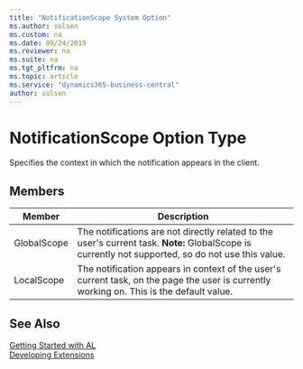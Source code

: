 ```yaml
---
title: "NotificationScope System Option"
ms.author: solsen
ms.custom: na
ms.date: 09/24/2019
ms.reviewer: na
ms.suite: na
ms.tgt_pltfrm: na
ms.topic: article
ms.service: "dynamics365-business-central"
author: solsen
---
```

[//]: # (START>DO_NOT_EDIT)
[//]: # (IMPORTANT:Do not edit any of the content between here and the END>DO_NOT_EDIT.)
[//]: # (Any modifications should be made in the .xml files in the ModernDev repo.)
# NotificationScope Option Type
Specifies the context in which the notification appears in the client.

## Members
|  Member  |  Description  |
|----------------|---------------|
|GlobalScope|The notifications are not directly related to the user's current task. **Note:** GlobalScope is currently not supported, so do not use this value.|
|LocalScope|The notification appears in context of the user's current task, on the page the user is currently working on. This is the default value.|

[//]: # (IMPORTANT: END>DO_NOT_EDIT)
## See Also  
[Getting Started with AL](../../devenv-get-started.md)  
[Developing Extensions](../../devenv-dev-overview.md)  